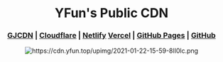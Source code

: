 <h1 align="center">YFun's Public CDN</h1>
<h3 align="center">
  <a href="https://gjcdn.com">GJCDN</a> |  <a href="https://cloudfalre.com">Cloudflare</a> | <a href="https://www.netlify.com">Netlify</a>
  <a href="https://vercel.com">Vercel</a> | <a href="https://pages.github.com">GitHub Pages</a> | <a href="https://github.com">GitHub</a>
</h3>
<p align="center">
<img src="https://cdn.yfun.top/upimg/2021-01-22-15-59-8lI0lc.png" alt="https://cdn.yfun.top/upimg/2021-01-22-15-59-8lI0lc.png">
</p>
